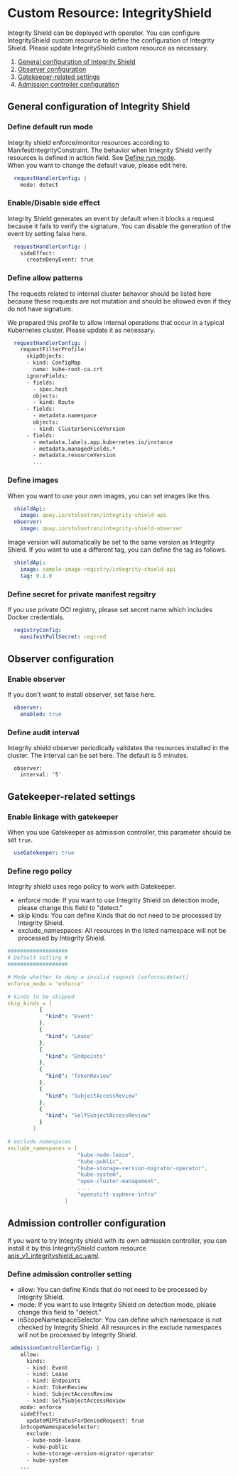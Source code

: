 

# Custom Resource: IntegrityShield

Integrity Shield can be deployed with operator. You can configure IntegrityShield custom resource to define the configuration of Integrity Shield.
Please update IntegrityShield custom resource as necessary.

1. [General configuration of Integrity Shield](#general-configuration-of-integrity-shield)
2. [Observer configuration](#observer-configuration)
3. [Gatekeeper-related settings](#gatekeeper-related-settings)
4. [Admission controller configuration](#admission-controller-configuration)

## General configuration of Integrity Shield 

### Define default run mode
Integrity shield enforce/monitor resources according to ManifestIntegrityConstraint. The behavior when Integrity Shield verify resources is defined in action field. See [Define run mode](README_CONSTRAINT.md#define-run-mode).  
When you want to change the default value, please edit here.
```yaml
  requestHandlerConfig: |
    mode: detect
```

### Enable/Disable side effect
Integrity Shield generates an event by default when it blocks a request because it fails to verify the signature. 
You can disable the generation of the event by setting false here.
```yaml
  requestHandlerConfig: |
    sideEffect: 
      createDenyEvent: true
```

### Define allow patterns
The requests related to internal cluster behavior should be listed here because these requests are not mutation and should be allowed even if they do not have signature.

We prepared this profile to allow internal operations that occur in a typical Kubernetes cluster. Please update it as necessary.

```yaml
  requestHandlerConfig: |
    requestFilterProfile: 
      skipObjects:
      - kind: ConfigMap
        name: kube-root-ca.crt
      ignoreFields:
      - fields:
        - spec.host
        objects:
        - kind: Route
      - fields:
        - metadata.namespace
        objects:
        - kind: ClusterServiceVersion
      - fields:
        - metadata.labels.app.kubernetes.io/instance
        - metadata.managedFields.*
        - metadata.resourceVersion
        ...
```

### Define images
When you want to use your own images, you can set images like this.
```yaml
  shieldApi:
    image: quay.io/stolostron/integrity-shield-api
  observer: 
    image: quay.io/stolostron/integrity-shield-observer
```
Image version will automatically be set to the same version as Integrity Shield. If you want to use a different tag, you can define the tag as follows.
```yaml
  shieldApi:
    image: sample-image-registry/integrity-shield-api
    tag: 0.1.0
```

### Define secret for private manifest regsitry 
If you use private OCI registry, please set secret name which includes Docker credentials.
```yaml
  registryConfig: 
    manifestPullSecret: regcred
```

## Observer configuration
### Enable observer
If you don't want to install observer, set false here.
```yaml
  observer: 
    enabled: true
```

### Define audit interval
Integrity shield observer periodically validates the resources installed in the cluster. The interval can be set here. The default is 5 minutes.
```
  observer:
    interval: '5'
```

## Gatekeeper-related settings
### Enable linkage with gatekeeper
When you use Gatekeeper as admission controller, this parameter should be set `true`.
```yaml
  useGatekeeper: true
```

### Define rego policy
Integrity shield uses rego policy to work with Gatekeeper.
- enforce mode: If you want to use Integrity Shield on detection mode, please change this field to "detect."
- skip kinds: You can define Kinds that do not need to be processed by Integrity Shield.
- exclude_namespaces: All resources in the listed namespace will not be processed by Integrity Shield.

```yaml
################### 
# Default setting #
###################

# Mode whether to deny a invalid request [enforce/detect]
enforce_mode = "enforce"

# kinds to be skipped
skip_kinds = [
          {
            "kind": "Event"
          },
          {
            "kind": "Lease"
          },
          {
            "kind": "Endpoints"
          },
          {
            "kind": "TokenReview"
          },
          {
            "kind": "SubjectAccessReview"
          },
          {
            "kind": "SelfSubjectAccessReview"
          }
        ]

# exclude namespaces
exclude_namespaces = [
                      "kube-node-lease",
                      "kube-public",
                      "kube-storage-version-migrator-operator",
                      "kube-system",
                      "open-cluster-management",
                      ....
                      "openshift-vsphere-infra"
                  ]
```

## Admission controller configuration
If you want to try Integrity shield with its own admission controller, you can install it by this IntegrityShield custom resource [apis_v1_integrityshield_ac.yaml](https://github.com/stolostron/integrity-shield/blob/master/integrity-shield-operator/config/samples/apis_v1_integrityshield_ac.yaml).

### Define admission controller setting
- allow: You can define Kinds that do not need to be processed by Integrity Shield.
- mode: If you want to use Integrity Shield on detection mode, please change this field to "detect."
- inScopeNamespaceSelector: You can define which namespace is not checked by Integrity Shield. All resources in the exclude namespaces will not be processed by Integrity Shield.

```yaml
 admissionControllerConfig: |
    allow:
      kinds:
      - kind: Event
      - kind: Lease
      - kind: Endpoints
      - kind: TokenReview
      - kind: SubjectAccessReview
      - kind: SelfSubjectAccessReview
    mode: enforce
    sideEffect: 
      updateMIPStatusForDeniedRequest: true
    inScopeNamespaceSelector:
      exclude:
      - kube-node-lease
      - kube-public
      - kube-storage-version-migrator-operator
      - kube-system
    ...
```